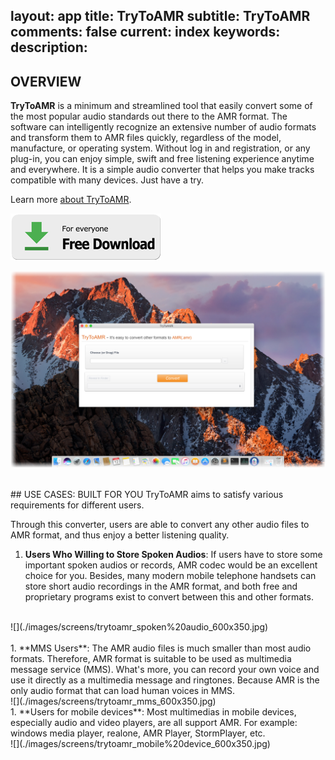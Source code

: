 layout: app
title: TryToAMR
subtitle: TryToAMR
comments: false
current: index
keywords: 
description: 
---


## OVERVIEW


**TryToAMR** is a minimum and streamlined tool that easily convert some of the most popular audio standards out there to the AMR format. The software can intelligently recognize an extensive number of audio formats and transform them to AMR files quickly, regardless of the model, manufacture, or operating system. Without log in and registration, or any plug-in, you can enjoy simple, swift and free listening experience anytime and everywhere. It is a simple audio converter that helps you make tracks compatible with many devices. Just have a try.

Learn more [about TryToAMR](./features.html).

[![](../../../asset/images/free-download.png)](./download.html)

<!-- ![](./images/screens/s2_953x525.png) -->
![](./images/screens/trytoamr_screen_overview_1440x900.png)

<br>
## USE CASES: BUILT FOR YOU
TryToAMR aims to satisfy various requirements for different users. 

Through this converter, users are able to convert any other audio files to AMR format, and thus enjoy a better listening quality.

1. **Users Who Willing to Store Spoken Audios**: If users have to store some important spoken audios or records, AMR codec would be an excellent choice for you. Besides, many modern mobile telephone handsets can store short audio recordings in the AMR format, and both free and proprietary programs exist to convert between this and other formats.
<br>
![](./images/screens/trytoamr_spoken%20audio_600x350.jpg)
<br>
<br>
1. **MMS Users**: The AMR audio files is much smaller than most audio formats. Therefore, AMR format is suitable to be used as multimedia message service (MMS). What's more, you can record your own voice and use it directly as a multimedia message and ringtones. Because AMR is the only audio format that can load human voices in MMS.
<br>
![](./images/screens/trytoamr_mms_600x350.jpg)
<br>
1. **Users for mobile devices**: Most multimedias in mobile devices, especially audio and video players, are all support AMR. For example: windows media player, realone, AMR Player, StormPlayer, etc. 
<br>
![](./images/screens/trytoamr_mobile%20device_600x350.jpg)
<br>

  